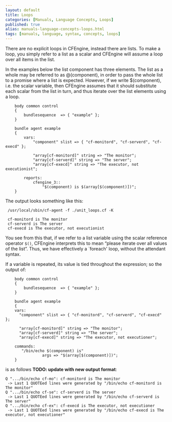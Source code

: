 ```yaml
---
layout: default
title: Loops
categories: [Manuals, Language Concepts, Loops]
published: true
alias: manuals-language-concepts-loops.html
tags: [manuals, language, syntax, concepts, loops]
---
```


There are no explicit loops in CFEngine, instead there are lists. To make a 
loop, you simply refer to a list as a scalar and CFEngine will assume a loop 
over all items in the list.

In the examples below the list component has three elements. The list as a 
whole may be referred to as @(component), in order to pass the whole list to a 
promise where a list is expected. However, if we write $(component), i.e. the 
scalar variable, then CFEngine assumes that it should substitute each scalar 
from the list in turn, and thus iterate over the list elements using a loop.

```cf3
    body common control
    {
        bundlesequence  => { "example" };
    }

    bundle agent example
    {
        vars:
            "component" slist => { "cf-monitord", "cf-serverd", "cf-execd" };

            "array[cf-monitord]" string => "The monitor";
            "array[cf-serverd]" string => "The server";
            "array[cf-execd]" string => "The executor, not executionist";

        reports:
            cfengine_3::
                "$(component) is $(array[$(component)])";
    }
```

The output looks something like this:
 
     /usr/local/sbin/cf-agent -f ./unit_loops.cf -K
     
     cf-monitord is The monitor
     cf-serverd is The server
     cf-execd is The executor, not executionist

You see from this that, if we refer to a list variable using the scalar 
reference operator `$()`, CFEngine interprets this to mean “please iterate 
over all values of the list”. Thus, we have effectively a `foreach' loop, 
without the attendant syntax.

If a variable is repeated, its value is tied throughout the expression; so the 
output of:

```cf3
    body common control
    {
        bundlesequence  => { "example" };
    }

    bundle agent example    
    {
    vars:
      "component" slist => { "cf-monitord", "cf-serverd", "cf-execd" };
    
      "array[cf-monitord]" string => "The monitor";
      "array[cf-serverd]" string => "The server";
      "array[cf-execd]" string => "The executor, not executioner";
    
    commands:
       "/bin/echo $(component) is"    
                args => "$(array[$(component)])";
    }
```

is as follows **TODO: update with new output format**:

    Q ".../bin/echo cf-mo": cf-monitord is The monitor
     -> Last 1 QUOTEed lines were generated by "/bin/echo cf-monitord is The monitor"
    Q ".../bin/echo cf-se": cf-serverd is The server
     -> Last 1 QUOTEed lines were generated by "/bin/echo cf-serverd is The server"
    Q ".../bin/echo cf-ex": cf-execd is The executor, not executioner
     -> Last 1 QUOTEed lines were generated by "/bin/echo cf-execd is The executor, not executioner"
